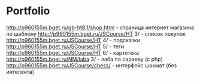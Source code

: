 # Portfolio

http://p960155m.bget.ru/gb-ht8.1/shop.html 	- 	страница интернет магазина по шаблону
http://p960155m.bget.ru/JSCourse/HT 3/ 		- 	список покупок
http://p960155m.bget.ru/JSCourse/HT 4/ 		- 	подсказки
http://p960155m.bget.ru/JSCourse/HT 5/		- 	теги
http://p960155m.bget.ru/JSCourse/HT 6/		- 	картотека
http://p960155m.bget.ru/NM/laba 3/ 			-	лаба по сараеву (с php)
http://p960155m.bget.ru/JSCourse/chess/		-	интерфейс шахмат (без интелекта)